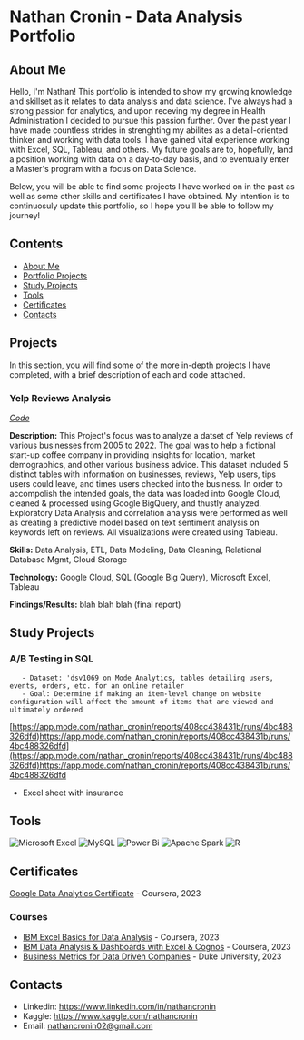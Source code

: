 # Nathan Cronin - Data Analysis Portfolio
## About Me 

Hello, I'm Nathan! This portfolio is intended to show my growing knowledge and skillset as it relates to data analysis and data science. I've always had a strong passion for analytics, and upon receving my degree in Health Administration I decided to pursue this passion further. Over the past year I have made countless strides in strenghting my abilites as a detail-oriented thinker and working with data tools. I have gained vital experience working with Excel, SQL, Tableau, and others. My future goals are to, hopefully, land a position working with data on a day-to-day basis, and to eventually enter a Master's program with a focus on Data Science. 

Below, you will be able to find some projects I have worked on in the past as well as some other skills and certificates I have obtained. My intention is to continuosuly update this portfolio, so I hope you'll be able to follow my journey!

## Contents

+ [About Me](https://github.com/NateCronin/Portfolio/edit/main/README.md#about-me)
+ [Portfolio Projects](https://github.com/NateCronin/Portfolio/edit/main/README.md#projects)
+ [Study Projects](https://github.com/NateCronin/Portfolio/edit/main/README.md#study-projects)
+ [Tools](https://github.com/NateCronin/Portfolio/edit/main/README.md#tools)
+ [Certificates](https://github.com/NateCronin/Portfolio/edit/main/README.md#certificates)
+ [Contacts](https://github.com/NateCronin/Portfolio/edit/main/README.md#contacts)

## Projects

In this section, you will find some of the more in-depth projects I have completed, with a brief description of each and code attached.

### **Yelp Reviews Analysis**

[*Code*](Projects/YelpCode.sql)

**Description:** This Project's focus was to analyze a datset of Yelp reviews of various businesses from 2005 to 2022. The goal was to help a fictional start-up coffee company in providing insights for location, market demographics, and other various business advice. This dataset included 5 distinct tables with information on businesses, reviews, Yelp users, tips users could leave, and times users checked into the business. In order to accompolish the intended goals, the data was loaded into Google Cloud, cleaned & processed using Google BigQuery, and thustly analyzed. Exploratory Data Analysis and correlation analysis were performed as well as creating a predictive model based on text sentiment analysis on keywords left on reviews. All visualizations were created using Tableau.

**Skills:** Data Analysis, ETL, Data Modeling, Data Cleaning, Relational Database Mgmt, Cloud Storage

**Technology:** Google Cloud, SQL (Google Big Query), Microsoft Excel, Tableau

**Findings/Results:** blah blah blah (final report)


## **Study Projects** 
 ### A/B Testing in SQL
       - Dataset: 'dsv1069 on Mode Analytics, tables detailing users, events, orders, etc. for an online retailer
       - Goal: Determine if making an item-level change on website configuration will affect the amount of items that are viewed and ultimately ordered
   [https://app.mode.com/nathan_cronin/reports/408cc438431b/runs/4bc488326dfd)https://app.mode.com/nathan_cronin/reports/408cc438431b/runs/4bc488326dfd](https://app.mode.com/nathan_cronin/reports/408cc438431b/runs/4bc488326dfd)https://app.mode.com/nathan_cronin/reports/408cc438431b/runs/4bc488326dfd

- Excel sheet with insurance
## **Tools**

![Microsoft Excel](https://img.shields.io/badge/Microsoft_Excel-217346?style=for-the-badge&logo=microsoft-excel&logoColor=white)
 ![MySQL](https://img.shields.io/badge/mysql-%2300f.svg?style=for-the-badge&logo=mysql&logoColor=white)   ![Power Bi](https://img.shields.io/badge/power_bi-F2C811?style=for-the-badge&logo=powerbi&logoColor=black)   ![Apache Spark](https://img.shields.io/badge/Apache%20Spark-FDEE21?style=flat-square&logo=apachespark&logoColor=black)   ![R](https://img.shields.io/badge/r-%23276DC3.svg?style=for-the-badge&logo=r&logoColor=white)

## **Certificates** 

[Google Data Analytics Certificate](https://github.com/NateCronin/Portfolio/blob/main/Certificates/Google%20Data%20Certificate.pdf) - Coursera, 2023



### **Courses**

+ [IBM Excel Basics for Data Analysis](https://github.com/NateCronin/Portfolio/blob/main/Certificates/IBM%20Excel%20Basics.pdf) - Coursera, 2023
+ [IBM Data Analysis & Dashboards with Excel & Cognos](https://github.com/NateCronin/Portfolio/blob/main/Certificates/IBM%20Dashboards.pdf) - Coursera, 2023
+ [Business Metrics for Data Driven Companies](https://github.com/NateCronin/Portfolio/blob/main/Certificates/Business%20Metrics%20Duke%20U.pdf) - Duke University, 2023


## **Contacts**
+ Linkedin: https://www.linkedin.com/in/nathancronin
+ Kaggle: https://www.kaggle.com/nathancronin
+ Email: nathancronin02@gmail.com
